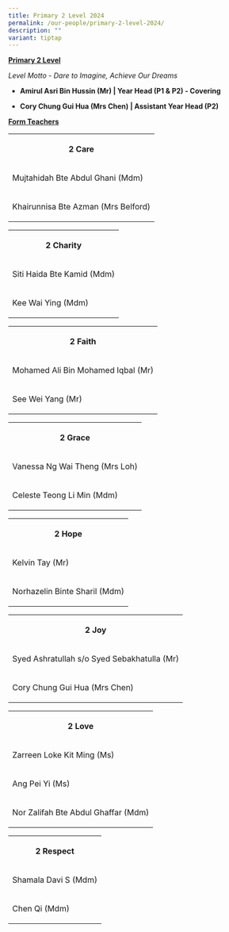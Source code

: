 ```yaml
---
title: Primary 2 Level 2024
permalink: /our-people/primary-2-level-2024/
description: ""
variant: tiptap
---
```

<p><strong><u>Primary 2 Level</u></strong>
</p>
<p><em>Level Motto - Dare to Imagine, Achieve Our Dreams</em>
</p>
<p></p>
<ul data-tight="true" class="tight">
<li>
<p><strong>Amirul Asri Bin Hussin (Mr) | Year Head (P1 &amp; P2) - Covering</strong>
</p>
</li>
<li>
<p><strong>Cory Chung Gui Hua (Mrs Chen) | Assistant Year Head (P2)</strong>
</p>
</li>
</ul>
<p></p>
<p><strong><u>Form Teachers</u></strong>
</p>
<table>
<tbody>
<tr>
<th rowspan="1" colspan="1">
<p>2 Care</p>
</th>
</tr>
<tr>
<td rowspan="1" colspan="1">
<p>Mujtahidah Bte Abdul Ghani (Mdm)</p>
</td>
</tr>
<tr>
<td rowspan="1" colspan="1">
<p>Khairunnisa Bte Azman (Mrs Belford)</p>
</td>
</tr>
</tbody>
</table>
<p></p>
<table>
<tbody>
<tr>
<th rowspan="1" colspan="1">
<p>2 Charity</p>
</th>
</tr>
<tr>
<td rowspan="1" colspan="1">
<p>Siti Haida Bte Kamid (Mdm)</p>
</td>
</tr>
<tr>
<td rowspan="1" colspan="1">
<p>Kee Wai Ying (Mdm)</p>
</td>
</tr>
</tbody>
</table>
<p></p>
<table>
<tbody>
<tr>
<th rowspan="1" colspan="1">
<p>2 Faith</p>
</th>
</tr>
<tr>
<td rowspan="1" colspan="1">
<p>Mohamed Ali Bin Mohamed Iqbal (Mr)</p>
</td>
</tr>
<tr>
<td rowspan="1" colspan="1">
<p>See Wei Yang (Mr)</p>
</td>
</tr>
</tbody>
</table>
<p></p>
<table>
<tbody>
<tr>
<th rowspan="1" colspan="1">
<p>2 Grace</p>
</th>
</tr>
<tr>
<td rowspan="1" colspan="1">
<p>Vanessa Ng Wai Theng (Mrs Loh)</p>
</td>
</tr>
<tr>
<td rowspan="1" colspan="1">
<p>Celeste Teong Li Min (Mdm)</p>
</td>
</tr>
</tbody>
</table>
<p></p>
<table>
<tbody>
<tr>
<th rowspan="1" colspan="1">
<p>2 Hope</p>
</th>
</tr>
<tr>
<td rowspan="1" colspan="1">
<p>Kelvin Tay (Mr)</p>
</td>
</tr>
<tr>
<td rowspan="1" colspan="1">
<p>Norhazelin Binte Sharil (Mdm)</p>
</td>
</tr>
</tbody>
</table>
<p></p>
<table>
<tbody>
<tr>
<th rowspan="1" colspan="1">
<p>2 Joy</p>
</th>
</tr>
<tr>
<td rowspan="1" colspan="1">
<p>Syed Ashratullah s/o Syed Sebakhatulla (Mr)</p>
</td>
</tr>
<tr>
<td rowspan="1" colspan="1">
<p>Cory Chung Gui Hua (Mrs Chen)</p>
</td>
</tr>
</tbody>
</table>
<p></p>
<table>
<tbody>
<tr>
<th rowspan="1" colspan="1">
<p>2 Love</p>
</th>
</tr>
<tr>
<td rowspan="1" colspan="1">
<p>Zarreen Loke Kit Ming (Ms)</p>
</td>
</tr>
<tr>
<td rowspan="1" colspan="1">
<p>Ang Pei Yi (Ms)</p>
</td>
</tr>
<tr>
<td rowspan="1" colspan="1">
<p>Nor Zalifah Bte Abdul Ghaffar (Mdm)</p>
</td>
</tr>
</tbody>
</table>
<p></p>
<table>
<tbody>
<tr>
<th rowspan="1" colspan="1">
<p>2 Respect</p>
</th>
</tr>
<tr>
<td rowspan="1" colspan="1">
<p>Shamala Davi S (Mdm)</p>
</td>
</tr>
<tr>
<td rowspan="1" colspan="1">
<p>Chen Qi (Mdm)</p>
</td>
</tr>
</tbody>
</table>
<p></p>
<p></p>